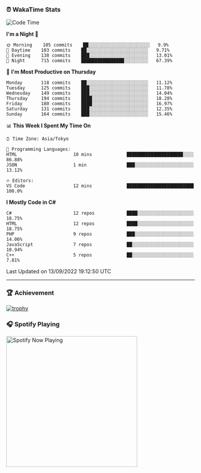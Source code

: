 ### ⏰ WakaTime Stats


<!--START_SECTION:waka-->
![Code Time](http://img.shields.io/badge/Code%20Time-492%20hrs%2017%20mins-blue)

**I'm a Night 🦉** 

```text
🌞 Morning    105 commits    ██░░░░░░░░░░░░░░░░░░░░░░░   9.9% 
🌆 Daytime    103 commits    ██░░░░░░░░░░░░░░░░░░░░░░░   9.71% 
🌃 Evening    138 commits    ███░░░░░░░░░░░░░░░░░░░░░░   13.01% 
🌙 Night      715 commits    ████████████████░░░░░░░░░   67.39%

```
📅 **I'm Most Productive on Thursday** 

```text
Monday       118 commits    ██░░░░░░░░░░░░░░░░░░░░░░░   11.12% 
Tuesday      125 commits    ███░░░░░░░░░░░░░░░░░░░░░░   11.78% 
Wednesday    149 commits    ███░░░░░░░░░░░░░░░░░░░░░░   14.04% 
Thursday     194 commits    ████░░░░░░░░░░░░░░░░░░░░░   18.28% 
Friday       180 commits    ████░░░░░░░░░░░░░░░░░░░░░   16.97% 
Saturday     131 commits    ███░░░░░░░░░░░░░░░░░░░░░░   12.35% 
Sunday       164 commits    ███░░░░░░░░░░░░░░░░░░░░░░   15.46%

```


📊 **This Week I Spent My Time On** 

```text
⌚︎ Time Zone: Asia/Tokyo

💬 Programming Languages: 
HTML                     10 mins             █████████████████████░░░░   86.88% 
JSON                     1 min               ███░░░░░░░░░░░░░░░░░░░░░░   13.12%

🔥 Editors: 
VS Code                  12 mins             █████████████████████████   100.0%

```

**I Mostly Code in C#** 

```text
C#                       12 repos            ████░░░░░░░░░░░░░░░░░░░░░   18.75% 
HTML                     12 repos            ████░░░░░░░░░░░░░░░░░░░░░   18.75% 
PHP                      9 repos             ███░░░░░░░░░░░░░░░░░░░░░░   14.06% 
JavaScript               7 repos             ██░░░░░░░░░░░░░░░░░░░░░░░   10.94% 
C++                      5 repos             ██░░░░░░░░░░░░░░░░░░░░░░░   7.81%

```



 Last Updated on 13/09/2022 19:12:50 UTC
<!--END_SECTION:waka-->

---

### 🏆 Achievement

[![trophy](https://github-profile-trophy.vercel.app/?username=Slime-hatena&theme=flat&no-bg=true&no-frame=true&column=8)](https://github.com/ryo-ma/github-profile-trophy)

### 🎧 Spotify Playing

[<img src="https://spotify-now-playing-slime-hatena.vercel.app/api/spotify-playing" alt="Spotify Now Playing" width="350" />](https://open.spotify.com/user/slime_hatena)

<!--
**Slime-hatena/Slime-hatena** is a ✨ _special_ ✨ repository because its `README.md` (this file) appears on your GitHub profile.

Here are some ideas to get you started:

- 🔭 I’m currently working on ...
- 🌱 I’m currently learning ...
- 👯 I’m looking to collaborate on ...
- 🤔 I’m looking for help with ...
- 💬 Ask me about ...
- 📫 How to reach me: ...
- 😄 Pronouns: ...
- ⚡ Fun fact: ...
-->
